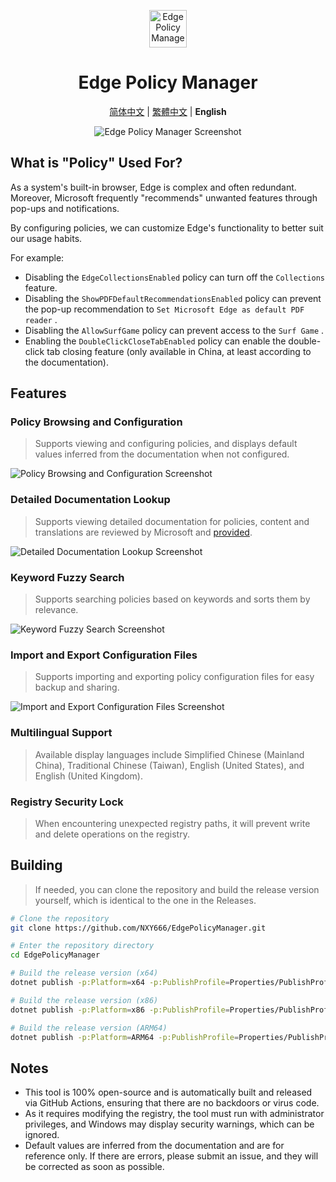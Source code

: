 <p align="center">
  <img src="https://github.com/NXY666/EdgePolicyManager/assets/62371554/6d2a0952-2101-4906-b82d-58168b4b5f8c" alt="Edge Policy Manager" width="60px"/>
</p>
<h1 align="center">Edge Policy Manager</h1>
<p align="center">
    <a href="README.md">简体中文</a> | <a href="README.zh-TW.md">繁體中文</a> | <b>English</b>
</p>
<p align="center">
    <img alt="Edge Policy Manager Screenshot" src="https://github.com/NXY666/EdgePolicyManager/assets/62371554/230d697f-8a2a-4cdf-a88d-1c2f04a14592"/>
</p>

## What is "Policy" Used For?

As a system's built-in browser, Edge is complex and often redundant. Moreover, Microsoft frequently "recommends" unwanted features through pop-ups and notifications.

By configuring policies, we can customize Edge's functionality to better suit our usage habits.

For example:

* Disabling the `EdgeCollectionsEnabled` policy can turn off the `Collections` feature.
* Disabling the `ShowPDFDefaultRecommendationsEnabled` policy can prevent the pop-up recommendation to `Set Microsoft Edge as default PDF reader` .
* Disabling the `AllowSurfGame` policy can prevent access to the `Surf Game` .
* Enabling the `DoubleClickCloseTabEnabled` policy can enable the double-click tab closing feature (only available in China, at least according to the documentation).

## Features

### Policy Browsing and Configuration

> Supports viewing and configuring policies, and displays default values inferred from the documentation when not configured.

![Policy Browsing and Configuration Screenshot](https://github.com/NXY666/EdgePolicyManager/assets/62371554/7a9ba712-80af-490a-9c87-980d9872ee64)

### Detailed Documentation Lookup

> Supports viewing detailed documentation for policies, content and translations are reviewed by Microsoft and [provided](https://www.microsoft.com/edge/business/download).

![Detailed Documentation Lookup Screenshot](https://github.com/NXY666/EdgePolicyManager/assets/62371554/ec579a4e-ef9d-434b-9e75-4fd3b2ed32ad)

### Keyword Fuzzy Search

> Supports searching policies based on keywords and sorts them by relevance.

![Keyword Fuzzy Search Screenshot](https://github.com/NXY666/EdgePolicyManager/assets/62371554/9bd48073-2259-4676-9b9d-3800fbe204fb)

### Import and Export Configuration Files

> Supports importing and exporting policy configuration files for easy backup and sharing.

![Import and Export Configuration Files Screenshot](https://github.com/NXY666/EdgePolicyManager/assets/62371554/5e5d1ebf-d171-44de-8448-fcf3cb815a02)

### Multilingual Support

> Available display languages include Simplified Chinese (Mainland China), Traditional Chinese (Taiwan), English (United States), and English (United Kingdom).

### Registry Security Lock

> When encountering unexpected registry paths, it will prevent write and delete operations on the registry.

## Building

> If needed, you can clone the repository and build the release version yourself, which is identical to the one in the Releases.

```bash
# Clone the repository
git clone https://github.com/NXY666/EdgePolicyManager.git

# Enter the repository directory
cd EdgePolicyManager

# Build the release version (x64)
dotnet publish -p:Platform=x64 -p:PublishProfile=Properties/PublishProfiles/win-x64.pubxml

# Build the release version (x86)
dotnet publish -p:Platform=x86 -p:PublishProfile=Properties/PublishProfiles/win-x86.pubxml

# Build the release version (ARM64)
dotnet publish -p:Platform=ARM64 -p:PublishProfile=Properties/PublishProfiles/win-arm64.pubxml
```

## Notes

* This tool is 100% open-source and is automatically built and released via GitHub Actions, ensuring that there are no backdoors or virus code.
* As it requires modifying the registry, the tool must run with administrator privileges, and Windows may display security warnings, which can be ignored.
* Default values are inferred from the documentation and are for reference only. If there are errors, please submit an issue, and they will be corrected as soon as possible.

